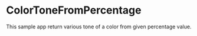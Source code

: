 # ColorToneFromPercentage
This sample app return various tone of a color from given percentage value.
